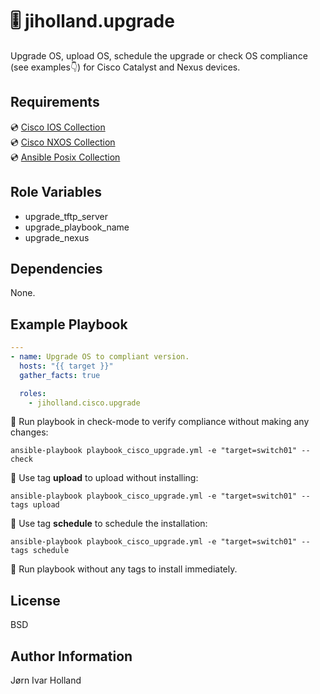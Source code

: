 🎚️ jiholland.upgrade
====================

Upgrade OS, upload OS, schedule the upgrade or check OS compliance (see examples👇) for Cisco Catalyst and Nexus devices.

Requirements
------------

💿 [Cisco IOS Collection](https://galaxy.ansible.com/cisco/ios) <br>
💿 [Cisco NXOS Collection](https://galaxy.ansible.com/cisco/nxos) <br>
💿 [Ansible Posix Collection](https://galaxy.ansible.com/ansible/posix) <br>

Role Variables
--------------

- upgrade\_tftp\_server
- upgrade\_playbook\_name
- upgrade\_nexus

Dependencies
------------

None.

Example Playbook
----------------
```YAML
---
- name: Upgrade OS to compliant version.
  hosts: "{{ target }}"
  gather_facts: true

  roles:
    - jiholland.cisco.upgrade
```
🧪 Run playbook in check-mode to verify compliance without making any changes:

    ansible-playbook playbook_cisco_upgrade.yml -e "target=switch01" --check

🌱 Use tag **upload** to upload without installing:

    ansible-playbook playbook_cisco_upgrade.yml -e "target=switch01" --tags upload

📅 Use tag **schedule** to schedule the installation:

    ansible-playbook playbook_cisco_upgrade.yml -e "target=switch01" --tags schedule

💯 Run playbook without any tags to install immediately.


License
-------

BSD

Author Information
------------------

Jørn Ivar Holland
